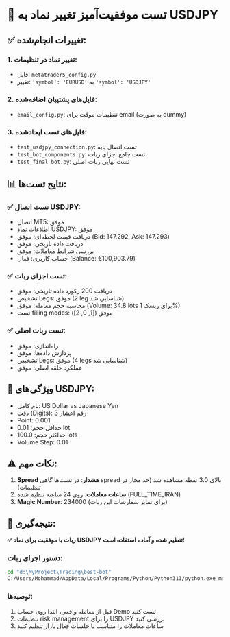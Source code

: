 # 🎯 تست موفقیت‌آمیز تغییر نماد به USDJPY

## ✅ تغییرات انجام‌شده:

### 1. تغییر نماد در تنظیمات:
- فایل: `metatrader5_config.py`
- تغییر: `'symbol': 'EURUSD'` به `'symbol': 'USDJPY'`

### 2. فایل‌های پشتیبان اضافه‌شده:
- `email_config.py`: تنظیمات موقت برای email (به صورت dummy)

### 3. فایل‌های تست ایجاد‌شده:
- `test_usdjpy_connection.py`: تست اتصال پایه
- `test_bot_components.py`: تست جامع اجزای ربات
- `test_final_bot.py`: تست نهایی ربات اصلی

## 📊 نتایج تست‌ها:

### ✅ تست اتصال USDJPY:
- اتصال MT5: موفق
- اطلاعات نماد USDJPY: موفق
- دریافت قیمت لحظه‌ای: موفق (Bid: 147.292, Ask: 147.293)
- دریافت داده تاریخی: موفق
- بررسی شرایط معاملات: موفق
- حساب کاربری: فعال (Balance: €100,903.79)

### ✅ تست اجزای ربات:
- دریافت 200 رکورد داده تاریخی: موفق
- تشخیص Legs: موفق (2 leg شناسایی شد)
- محاسبه حجم معامله: موفق (Volume: 34.8 lots برای ریسک 1%)
- تست filling modes: موفق ([1, 0, 2])

### ✅ تست ربات اصلی:
- راه‌اندازی: موفق
- پردازش داده‌ها: موفق
- تشخیص Legs: موفق (4 legs شناسایی شد)
- عملکرد حلقه اصلی: موفق

## 🔧 ویژگی‌های USDJPY:
- نام کامل: US Dollar vs Japanese Yen
- دقت (Digits): 3 رقم اعشار
- Point: 0.001
- حداقل حجم: 0.01 lot
- حداکثر حجم: 100.0 lots
- Volume Step: 0.01

## ⚠️ نکات مهم:
1. **Spread هشدار**: در تست‌ها گاهی spread بالای 3.0 نقطه مشاهده شد (حد مجاز در تنظیمات)
2. **ساعات معاملات**: روی 24 ساعته تنظیم شده (FULL_TIME_IRAN)
3. **Magic Number**: 234000 (برای تمایز سفارشات این ربات)

## 🎉 نتیجه‌گیری:
**✅ ربات با موفقیت برای نماد USDJPY تنظیم شده و آماده استفاده است!**

### دستور اجرای ربات:
```bash
cd "d:\MyProject\Trading\best-bot"
C:/Users/Mohammad/AppData/Local/Programs/Python/Python313/python.exe main_metatrader.py
```

### توصیه‌ها:
1. قبل از معامله واقعی، ابتدا روی حساب Demo تست کنید
2. تنظیمات risk management را برای USDJPY بررسی کنید
3. ساعات معاملات را متناسب با جلسات فعال بازار تنظیم کنید
